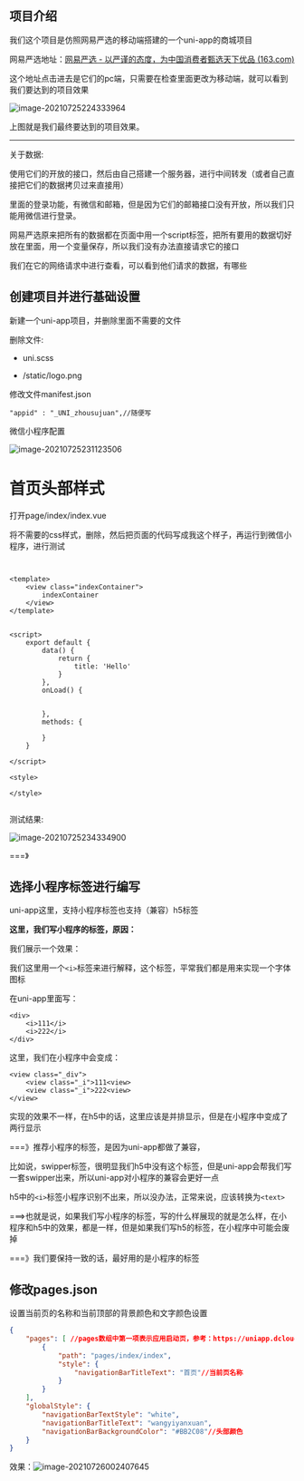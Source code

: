 ## 项目介绍

我们这个项目是仿照网易严选的移动端搭建的一个uni-app的商城项目

网易严选地址：[网易严选 - 以严谨的态度，为中国消费者甄选天下优品 (163.com)](http://you.163.com/)

这个地址点击进去是它们的pc端，只需要在检查里面更改为移动端，就可以看到我们要达到的项目效果

![image-20210725224333964](C:\Users\juan~er\AppData\Roaming\Typora\typora-user-images\image-20210725224333964.png)

上图就是我们最终要达到的项目效果。

---



关于数据:

使用它们的开放的接口，然后由自己搭建一个服务器，进行中间转发（或者自己直接把它们的数据拷贝过来直接用）

里面的登录功能，有微信和邮箱，但是因为它们的邮箱接口没有开放，所以我们只能用微信进行登录。

网易严选原来把所有的数据都在页面中用一个script标签，把所有要用的数据切好放在里面，用一个变量保存，所以我们没有办法直接请求它的接口



我们在它的网络请求中进行查看，可以看到他们请求的数据，有哪些



## 创建项目并进行基础设置

新建一个uni-app项目，并删除里面不需要的文件

删除文件:

- uni.scss

- /static/logo.png





修改文件manifest.json

```
"appid" : "_UNI_zhousujuan",//随便写
```



微信小程序配置

![image-20210725231123506](C:\Users\juan~er\AppData\Roaming\Typora\typora-user-images\image-20210725231123506.png)

# 首页头部样式

打开page/index/index.vue

将不需要的css样式，删除，然后把页面的代码写成我这个样子，再运行到微信小程序，进行测试

```vue


<template>
	<view class="indexContainer">
		indexContainer
	</view>
</template>


<script>
	export default {
		data() {
			return {
				title: 'Hello'
			}
		},
		onLoad() {


		},
		methods: {
	
		}
	}

</script>

<style>

</style>


```

测试结果:

![image-20210725234334900](C:\Users\juan~er\AppData\Roaming\Typora\typora-user-images\image-20210725234334900.png)

===》

## 选择小程序标签进行编写

uni-app这里，支持小程序标签也支持（兼容）h5标签

**这里，我们写小程序的标签，原因：**

我们展示一个效果：

我们这里用一个`<i>`标签来进行解释，这个标签，平常我们都是用来实现一个字体图标

在uni-app里面写：

```
<div>
	<i>111</i>
	<i>222</i>
</div>
```

这里，我们在小程序中会变成：

```
<view class="_div">
	<view class="_i">111<view>
	<view class="_i">222<view>
</view>

```

实现的效果不一样，在h5中的话，这里应该是并排显示，但是在小程序中变成了两行显示

===》推荐小程序的标签，是因为uni-app都做了兼容，

比如说，swipper标签，很明显我们h5中没有这个标签，但是uni-app会帮我们写一套swipper出来，所以uni-app对小程序的兼容会更好一点

h5中的`<i>`标签小程序识别不出来，所以没办法，正常来说，应该转换为`<text>`



===>也就是说，如果我们写小程序的标签，写的什么样展现的就是怎么样，在小程序和h5中的效果，都是一样，但是如果我们写h5的标签，在小程序中可能会废掉

===》我们要保持一致的话，最好用的是小程序的标签



## 修改pages.json

设置当前页的名称和当前顶部的背景颜色和文字颜色设置

```json
{
	"pages": [ //pages数组中第一项表示应用启动页，参考：https://uniapp.dcloud.io/collocation/pages
		{
			"path": "pages/index/index",
			"style": {
				"navigationBarTitleText": "首页"//当前页名称
			}
		}
	],
	"globalStyle": {
		"navigationBarTextStyle": "white",
		"navigationBarTitleText": "wangyiyanxuan",
		"navigationBarBackgroundColor": "#BB2C08"//头部颜色
	}
}

```

效果：![image-20210726002407645](C:\Users\juan~er\AppData\Roaming\Typora\typora-user-images\image-20210726002407645.png)

